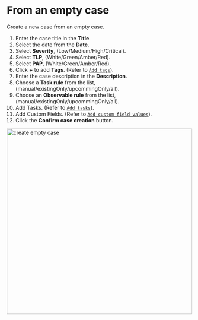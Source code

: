 # From an empty case

Create a new case from an empty case. 

1. Enter the case title in the **Title**.
1. Select the date from the **Date**. 
1. Select **Severity**, (Low/Medium/High/Critical).
1. Select **TLP**, (White/Green/Amber/Red).
1. Select **PAP**, (White/Green/Amber/Red).
1. Click **+** to add **Tags**. (Refer to [`Add tags`](../cases/adding_to_a_case.md#add-tags)).
1. Enter the case description in the **Description**. 
1. Choose a **Task rule** from the list, (manual/existingOnly/upcommingOnly/all).
1. Choose an **Observable rule** from the list, (manual/existingOnly/upcommingOnly/all).
1. Add Tasks. (Refer to [`Add tasks`](../cases/adding_to_a_case.md#add-tasks)).
1. Add Custom Fields. (Refer to [`Add custom field values`](../cases/adding_to_a_case.md#add-custom-field-values)).
1. Click the **Confirm case creation** button. 

<img src="/thehive/images/user-guides/analyst-corner/cases/create_empty_case.png" alt="create empty case" width="500" height="500"/>
